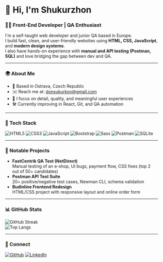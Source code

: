 # 👋 Hi, I'm Shukurzhon

### 🧑‍💻 Front-End Developer | QA Enthusiast

I'm a self-taught web developer and junior QA based in Europe.  
I build fast, clean, and user-friendly websites using **HTML, CSS, JavaScript**, and **modern design systems**.  
I also have hands-on experience with **manual and API testing (Postman, SQL)** and love bridging the gap between dev and QA.

---

### 🌍 About Me
- 📍 Based in Ostrava, Czech Republic  
- ✉️ Reach me at: [donsukurkon@gmail.com](mailto:donsukurkon@gmail.com)  
- 🎯 I focus on detail, quality, and meaningful user experiences  
- 🛠 Currently improving in React, Git, and QA automation

---

### 🚀 Tech Stack

![HTML5](https://img.shields.io/badge/HTML5-E34F26?style=for-the-badge&logo=html5&logoColor=white)
![CSS3](https://img.shields.io/badge/CSS3-1572B6?style=for-the-badge&logo=css3&logoColor=white)
![JavaScript](https://img.shields.io/badge/JavaScript-F7DF1E?style=for-the-badge&logo=javascript&logoColor=black)
![Bootstrap](https://img.shields.io/badge/Bootstrap-7952B3?style=for-the-badge&logo=bootstrap&logoColor=white)
![Sass](https://img.shields.io/badge/Sass-CC6699?style=for-the-badge&logo=sass&logoColor=white)
![Postman](https://img.shields.io/badge/Postman-FF6C37?style=for-the-badge&logo=postman&logoColor=white)
![SQLite](https://img.shields.io/badge/SQLite-003B57?style=for-the-badge&logo=sqlite&logoColor=white)

---

### 📂 Notable Projects

- **FastCentrik QA Test (NetDirect)**  
  Manual testing of an e-shop, UI bugs, payment flow, CSS fixes (top 2 out of 50+ candidates)  
- **Postman API Test Suite**  
  20+ positive/negative test cases, Newman CLI, schema validation  
- **Budinline Frontend Redesign**  
  HTML/CSS project with responsive layout and online order form

---

### 📊 GitHub Stats

![GitHub Streak](https://github-readme-streak-stats.herokuapp.com/?user=SpottyBlotty&theme=default)  
![Top Langs](https://github-readme-stats.vercel.app/api/top-langs/?username=SpottyBlotty&layout=compact)

---

### 🔗 Connect

[![GitHub](https://img.shields.io/badge/GitHub-000?style=flat-square&logo=github)](https://github.com/SpottyBlotty)
[![LinkedIn](https://img.shields.io/badge/LinkedIn-0077B5?style=flat-square&logo=linkedin&logoColor=white)](https://linkedin.com/in/shukurzhon)

